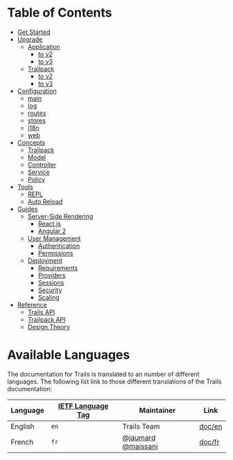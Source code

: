 # Table of Contents

- [Get Started](en/start)
- [Upgrade](/en/upgrade)
  - [Application](/en/upgrade/app)
    - [to v2](/en/upgrade/app/v2)
    - [to v3](/en/upgrade/app/v3)
  - [Trailpack](/en/upgrade/app)
    - [to v2](/en/upgrade/trailpack/v2)
    - [to v3](/en/upgrade/trailpack/v3)
- [Configuration](en/config)
  - [main](en/config/main)
  - [log](en/config/log)
  - [routes](en/config/routes)
  - [stores](en/config/stores)
  - [i18n](en/config/i18n)
  - [web](en/config/web)
- [Concepts](/en/concepts)
  - [Trailpack](/en/concepts/trailpack)
  - [Model](/en/concepts/model)
  - [Controller](/en/concepts/controller)
  - [Service](/en/concepts/service)
  - [Policy](/en/concepts/policy)
- [Tools](/en/dev)
  - [REPL](/en/tools/repl)
  - [Auto Reload](/en/tools/autoreload)
- [Guides](/en/guide)
  - [Server-Side Rendering](/en/guide/render)
    - [React.js](/en/guide/render/react)
    - [Angular 2](/en/guide/render/ng2)
  - [User Management](/en/guide/users)
    - [Authentication](/en/guide/users/auth)
    - [Permissions](/en/guide/users/permissions)
  - [Deployment](/en/guide/deploy)
    - [Requirements](/en/guide/deploy/requirements)
    - [Providers](/en/guide/deploy/providers)
    - [Sessions](/en/guide/deploy/sessions)
    - [Security](/en/deploy/deploy/security)
    - [Scaling](/en/deploy/deploy/scaling)
- [Reference](/en/ref)
  - [Trails API](/en/ref/trails)
  - [Trailpack API](/en/ref/trails)
  - [Design Theory](/en/ref/theory)

# Available Languages
The documentation for Trails is translated to an number of different languages.
The following list link to those different translations of the Trails documentation:

| Language                     | [IETF Language Tag](https://en.wikipedia.org/wiki/IETF_language_tag)  | Maintainer        | Link |
| ---------------------------- | ------- | ------------------ | ---------------------------------- |
| English                    | `en`    | Trails Team | [doc/en](en/) |
| French                     | `fr`    | [@jaumard](https://github.com/jaumard) [@maissani](https://github.com/maissani) | [doc/fr](fr/) |
